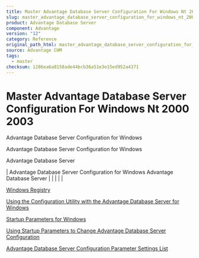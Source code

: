 ```yaml
---
title: Master Advantage Database Server Configuration For Windows Nt 2000 2003
slug: master_advantage_database_server_configuration_for_windows_nt_2000_2003
product: Advantage Database Server
component: Advantage
version: "12"
category: Reference
original_path_html: master_advantage_database_server_configuration_for_windows_nt_2000_2003.htm
source: Advantage CHM
tags:
  - master
checksum: 1286ea6a8158ade44bcb36a51e3e15ed952a4371
---
```


# Master Advantage Database Server Configuration For Windows Nt 2000 2003

Advantage Database Server Configuration for Windows

Advantage Database Server Configuration for Windows

Advantage Database Server

| Advantage Database Server Configuration for Windows  Advantage Database Server |  |  |  |  |

[Windows Registry](master_windows_nt_2000_2003_registry.md)

[Using the Configuration Utility with the Advantage Database Server for Windows](master_using_the_configuration_utility_with_the_advantage_database_server_for_windows_nt_2000_2003.md)

[Startup Parameters for Windows](master_startup_parameters_for_windows_nt_2000_2003.md)

[Using Startup Parameters to Change Advantage Database Server Configuration](master_using_startup_parameters_to_change_advantage_database_server_configuration.md)

[Advantage Database Server Configuration Parameter Settings List](master_advantage_database_server_configuration_parameter_settings_list.md)
